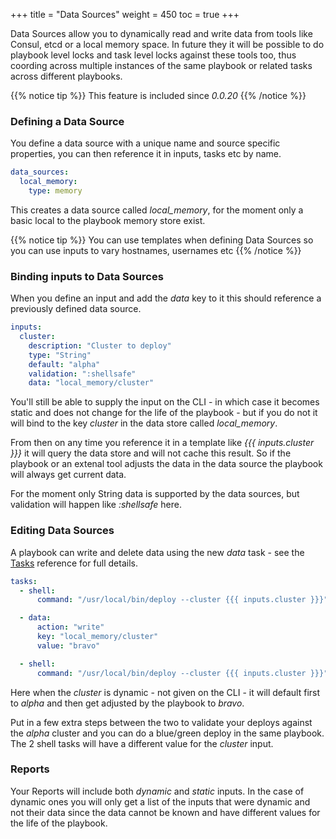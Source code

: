 +++
title = "Data Sources"
weight = 450
toc = true
+++

Data Sources allow you to dynamically read and write data from tools like Consul, etcd or a local memory space.  In future they it will be possible to do playbook level locks and task level locks against these tools too, thus coording across multiple instances of the same playbook or related tasks across different playbooks.

{{% notice tip %}}
This feature is included since *0.0.20*
{{% /notice %}}

### Defining a Data Source

You define a data source with a unique name and source specific properties, you can then reference it in inputs, tasks etc by name.

```yaml
data_sources:
  local_memory:
    type: memory
```

This creates a data source called *local_memory*, for the moment only a basic local to the playbook memory store exist.

{{% notice tip %}}
You can use templates when defining Data Sources so you can use inputs to vary hostnames, usernames etc
{{% /notice %}}

### Binding inputs to Data Sources

When you define an input and add the *data* key to it this should reference a previously defined data source.

```yaml
inputs:
  cluster:
    description: "Cluster to deploy"
    type: "String"
    default: "alpha"
    validation: ":shellsafe"
    data: "local_memory/cluster"
```

You'll still be able to supply the input on the CLI - in which case it becomes static and does not change for the life of the playbook - but if you do not it will bind to the key *cluster* in the data store called *local_memory*.

From then on any time you reference it in a template like *{{{ inputs.cluster }}}* it will query the data store and will not cache this result.  So if the playbook or an extenal tool adjusts the data in the data source the playbook will always get current data.

For the moment only String data is supported by the data sources, but validation will happen like *:shellsafe* here.

### Editing Data Sources

A playbook can write and delete data using the new *data* task - see the [Tasks](../tasks/) reference for full details.

```yaml
tasks:
  - shell:
      command: "/usr/local/bin/deploy --cluster {{{ inputs.cluster }}}"

  - data:
      action: "write"
      key: "local_memory/cluster"
      value: "bravo"

  - shell:
      command: "/usr/local/bin/deploy --cluster {{{ inputs.cluster }}}"
```

Here when the *cluster* is dynamic - not given on the CLI - it will default first to *alpha* and then get adjusted by the playbook to *bravo*.

Put in a few extra steps between the two to validate your deploys against the *alpha* cluster and you can do a blue/green deploy in the same playbook.  The 2 shell tasks will have a different value for the *cluster* input.

### Reports

Your Reports will include both *dynamic* and *static* inputs.  In the case of dynamic ones you will only get a list of the inputs that were dynamic and not their data since the data cannot be known and have different values for the life of the playbook.
